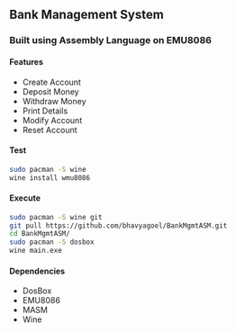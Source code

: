 ## Bank Management System 
### Built using Assembly Language on EMU8086


#### Features
- Create Account 
- Deposit Money 
- Withdraw Money 
- Print Details
- Modify Account 
- Reset Account 


#### Test
```sh 
sudo pacman -S wine 
wine install wmu8086 
```

#### Execute 
```sh 
sudo pacman -S wine git 
git pull https://github.com/bhavyagoel/BankMgmtASM.git
cd BankMgmtASM/
sudo pacman -S dosbox 
wine main.exe
```

#### Dependencies
- DosBox
- EMU8086
- MASM
- Wine

